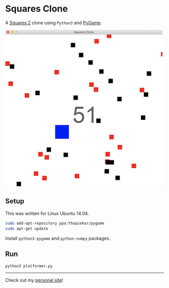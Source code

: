 # Squares Clone

A [Squares 2](http://www.albinoblacksheep.com/games/squares2) clone using `Python3` and [PyGame](http://pygame.org/hifi.html).

![Squares2 Image](docs/squares.png)

## Setup

This was written for Linux Ubuntu 14.04.

```bash
sudo add-apt-repository ppa:thopiekar/pygame
sudo apt-get update
```

Install `python3-pygame` and `python-numpy` packages.

## Run

    python3 platformer.py

---

Check out my [personal site](https://andrewboutin.com)!
